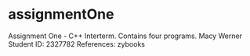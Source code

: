 # assignmentOne
Assignment One - C++ Interterm. Contains four programs.
Macy Werner
Student ID: 2327782
References: zybooks
